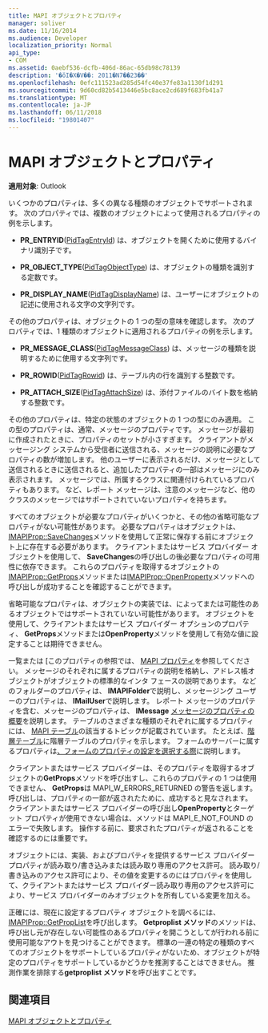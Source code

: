 ```yaml
---
title: MAPI オブジェクトとプロパティ
manager: soliver
ms.date: 11/16/2014
ms.audience: Developer
localization_priority: Normal
api_type:
- COM
ms.assetid: 0aebf536-dcfb-406d-86ac-65db98c78139
description: '�ŏI�X�V��: 2011�N7��23��'
ms.openlocfilehash: 0efc111523ad285d54fc40e37fe83a1130f1d291
ms.sourcegitcommit: 9d60cd82b5413446e5bc8ace2cd689f683fb41a7
ms.translationtype: MT
ms.contentlocale: ja-JP
ms.lasthandoff: 06/11/2018
ms.locfileid: "19801407"
---
```

# <a name="mapi-objects-and-properties"></a>MAPI オブジェクトとプロパティ

  
  
**適用対象**: Outlook 
  
いくつかのプロパティは、多くの異なる種類のオブジェクトでサポートされます。 次のプロパティでは、複数のオブジェクトによって使用されるプロパティの例を示します。
  
- **PR_ENTRYID**([PidTagEntryId](pidtagentryid-canonical-property.md)) は、オブジェクトを開くために使用するバイナリ識別子です。
    
- **PR_OBJECT_TYPE**([PidTagObjectType](pidtagobjecttype-canonical-property.md)) は、オブジェクトの種類を識別する定数です。
    
- **PR_DISPLAY_NAME**([PidTagDisplayName](pidtagdisplayname-canonical-property.md)) は、ユーザーにオブジェクトの記述に使用される文字の文字列です。
    
その他のプロパティは、オブジェクトの 1 つの型の意味を確認します。 次のプロパティでは、1 種類のオブジェクトに適用されるプロパティの例を示します。
  
- **PR_MESSAGE_CLASS**([PidTagMessageClass](pidtagmessageclass-canonical-property.md)) は、メッセージの種類を説明するために使用する文字列です。
    
- **PR_ROWID**([PidTagRowid](pidtagrowid-canonical-property.md)) は、テーブル内の行を識別する整数です。
    
- **PR_ATTACH_SIZE**([PidTagAttachSize](pidtagattachsize-canonical-property.md)) は、添付ファイルのバイト数を格納する整数です。
    
その他のプロパティは、特定の状態のオブジェクトの 1 つの型にのみ適用。 この型のプロパティは、通常、メッセージのプロパティです。 メッセージが最初に作成されたときに、プロパティのセットが小さすぎます。 クライアントがメッセージング システムから受信者に送信される、メッセージの説明に必要なプロパティの数が増加します。 他のユーザーに表示されるだけ、メッセージとして送信されるときに送信されると、追加したプロパティの一部はメッセージにのみ表示されます。 メッセージでは、所属するクラスに関連付けられているプロパティもあります。 など、レポート メッセージは、注意のメッセージなど、他のクラスのメッセージではサポートされていないプロパティを持ちます。 
  
すべてのオブジェクトが必要なプロパティがいくつかと、その他の省略可能なプロパティがない可能性があります。 必要なプロパティはオブジェクトは、 [IMAPIProp::SaveChanges](imapiprop-savechanges.md)メソッドを使用して正常に保存する前にオブジェクト上に存在する必要があります。 クライアントまたはサービス プロバイダー オブジェクトを使用して、 **SaveChanges**の呼び出しの後必要なプロパティの可用性に依存できます。 これらのプロパティを取得するオブジェクトの[IMAPIProp::GetProps](imapiprop-getprops.md)メソッドまたは[IMAPIProp::OpenProperty](imapiprop-openproperty.md)メソッドへの呼び出しが成功することを確認することができます。 
  
省略可能なプロパティは、オブジェクトの実装では、によってまたは可能性のあるオブジェクトではサポートされていない可能性があります。 オブジェクトを使用して、クライアントまたはサービス プロバイダー オプションのプロパティ、 **GetProps**メソッドまたは**OpenProperty**メソッドを使用して有効な値に設定することは期待できません。 
  
一覧または [このプロパティの参照では、 [MAPI プロパティ](mapi-properties.md)を参照してください。 メッセージのそれぞれに属するプロパティの説明を格納し、アドレス帳オブジェクトがオブジェクトの標準的なインタ フェースの説明であります。 などのフォルダーのプロパティは、 **IMAPIFolder**で説明し、メッセージング ユーザーのプロパティは、 **IMailUser**で説明します。 レポート メッセージのプロパティを含む、メッセージのプロパティは、 **IMessage** [メッセージのプロパティの概要](message-properties-overview.md)を説明します。 テーブルのさまざまな種類のそれぞれに属するプロパティには、 [MAPI テーブル](mapi-tables.md)の該当するトピックが記載されています。 たとえば、[階層テーブル](hierarchy-tables.md)に階層テーブルのプロパティを示します。 フォームのサーバーに属するプロパティは[、フォームのプロパティの設定を選択する際](choosing-a-form-s-property-set.md)に説明します。
  
クライアントまたはサービス プロバイダーは、そのプロパティを取得するオブジェクトの**GetProps**メソッドを呼び出すし、これらのプロパティの 1 つは使用できません、 **GetProps**は MAPI_W_ERRORS_RETURNED の警告を返します。 呼び出しは、プロパティの一部が返されたために、成功すると見なされます。 クライアントまたはサービス プロバイダーの呼び出し**OpenProperty**とターゲット プロパティが使用できない場合は、メソッドは MAPI_E_NOT_FOUND のエラーで失敗します。 操作する前に、要求されたプロパティが返されることを確認するのには重要です。 
  
オブジェクトには、実装、およびプロパティを提供するサービス プロバイダー プロパティが読み取り/書き込みまたは読み取り専用のアクセス許可。 読み取り/書き込みのアクセス許可により、その値を変更するのにはプロパティを使用して、クライアントまたはサービス プロバイダー読み取り専用のアクセス許可により、サービス プロバイダーのみオブジェクトを所有している変更を加える。 
  
正確には、現在に設定するプロパティ オブジェクトを調べるには、 [IMAPIProp::GetPropList](imapiprop-getproplist.md)を呼び出します。 **Getproplist メソッド**のメソッドは、呼び出し元が存在しない可能性のあるプロパティを開こうとしてが行われる前に使用可能なアウトを見つけることができます。 標準の一連の特定の種類のすべてのオブジェクトをサポートしているプロパティがないため、オブジェクトが特定のプロパティをサポートしているかどうかを推測することはできません。 推測作業を排除する**getproplist メソッド**を呼び出すことです。 
  
## <a name="see-also"></a>関連項目



[MAPI オブジェクトとプロパティ](mapi-objects-and-properties.md)

